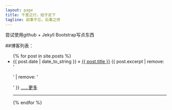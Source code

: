 ```yaml
---
layout: page
title: 千里之行，始于足下
tagline: 前事不忘，后事之师
---
```


尝试使用github + Jekyll Bootstrap写点东西

##博客列表：

<ul class="posts">
  {% for post in site.posts %}
    <li><span>{{ post.date | date_to_string }}</span>
		&raquo;
		<a href="{{ BASE_PATH }}{{ post.url }}">{{ post.title }}</a>
		{{ post.excerpt | remove: '<p>' | remove: '</p>' }}
		<a href="{{ BASE_PATH }}{{ post.url }}">......更多</a>
		<hr>
	</li>
  {% endfor %}
</ul>

